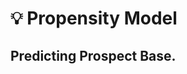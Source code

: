 # 💡 Propensity Model
Predicting Prospect Base.
---------------------
<p align="center">
  <kbd>
  <img width="550" height="300" src="https://github.com/rjrockzz/propensity-model/blob/master/static/assets/img/pipeline.png>
  </kbd>  
</p><br><br>
